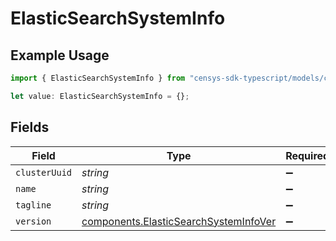 # ElasticSearchSystemInfo

## Example Usage

```typescript
import { ElasticSearchSystemInfo } from "censys-sdk-typescript/models/components";

let value: ElasticSearchSystemInfo = {};
```

## Fields

| Field                                                                                          | Type                                                                                           | Required                                                                                       | Description                                                                                    |
| ---------------------------------------------------------------------------------------------- | ---------------------------------------------------------------------------------------------- | ---------------------------------------------------------------------------------------------- | ---------------------------------------------------------------------------------------------- |
| `clusterUuid`                                                                                  | *string*                                                                                       | :heavy_minus_sign:                                                                             | N/A                                                                                            |
| `name`                                                                                         | *string*                                                                                       | :heavy_minus_sign:                                                                             | N/A                                                                                            |
| `tagline`                                                                                      | *string*                                                                                       | :heavy_minus_sign:                                                                             | N/A                                                                                            |
| `version`                                                                                      | [components.ElasticSearchSystemInfoVer](../../models/components/elasticsearchsysteminfover.md) | :heavy_minus_sign:                                                                             | N/A                                                                                            |